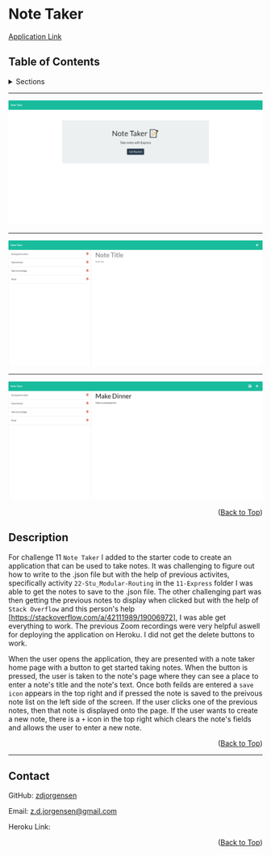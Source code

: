 <div id="top"></div>
  
  # Note Taker

  [Application Link](https://github.com/zdjorgensen/Note-Taker)

  ## Table of Contents

<details>
    <summary> Sections </summary>
    <ul>
        <li> <a href="#description"> Description </a> </li>
        <li> <a href="#contact"> Contact </a> </li>
    </ul>    
</details>

  <hr>

  <img src='Develop\public\assets\img\NoteTakerHome.png' alt="Note Taker Homepage">

  <hr>

  <img src='Develop\public\assets\img\BlankNote.png' alt="Blank Note Page">

  <hr>

  <img src='Develop\public\assets\img\Note.png' alt="Creating Note">

  <p align="right">(<a href="#top">Back to Top</a>)</p>

<div id="description"></div>

  ## Description

  For challenge 11 `Note Taker` I added to the starter code to create an application that can be used to take notes. It was challenging to figure out how to write to the .json file but with the help of previous activites, specifically activity `22-Stu_Modular-Routing` in the `11-Express` folder I was able to get the notes to save to the .json file. The other challenging part was then getting the previous notes to display when clicked but with the help of `Stack Overflow` and this person's help [https://stackoverflow.com/a/42111989/19006972], I was able get everything to work. The previous Zoom recordings were very helpful aswell for deploying the application on Heroku. I did not get the delete buttons to work.

  When the user opens the application, they are presented with a note taker home page with a button to get started taking notes. When the button is pressed, the user is taken to the note's page where they can see a place to enter a note's title and the note's text. Once both feilds are entered a `save icon` appears in the top right and if pressed the note is saved to the preivous note list on the left side of the screen. If the user clicks one of the previous notes, then that note is displayed onto the page. If the user wants to create a new note, there is a `+` icon in the top right which clears the note's fields and allows the user to enter a new note.

  <p align="right">(<a href="#top">Back to Top</a>)</p>

  <hr>

  <div id="contact"></div>

  ## Contact
  GitHub: [zdjorgensen](https://github.com/zdjorgensen)
  
  Email: z.d.jorgensen@gmail.com

  Heroku Link: 

  <p align="right">(<a href="#top">Back to Top</a>)</p>


 
  